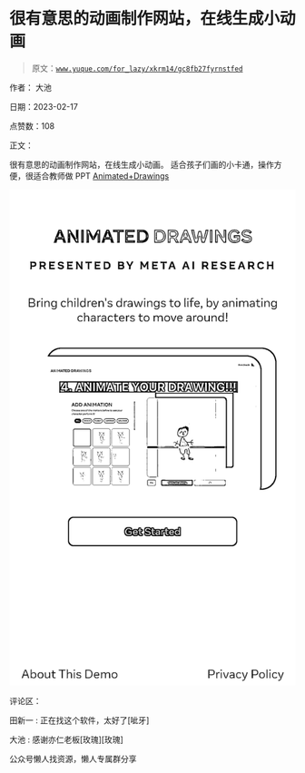 # 很有意思的动画制作网站，在线生成小动画

> 原文：[`www.yuque.com/for_lazy/xkrm14/gc8fb27fyrnstfed`](https://www.yuque.com/for_lazy/xkrm14/gc8fb27fyrnstfed)

作者： 大池

日期：2023-02-17

点赞数：108

正文：

很有意思的动画制作网站，在线生成小动画。 适合孩子们画的小卡通，操作方便，很适合教师做 PPT [Animated+Drawings](https://sketch.metademolab.com/)

![](img/38df8df80efc0f65d31717b34501a60b.png)  

评论区：

田新一 : 正在找这个软件，太好了[呲牙]

大池 : 感谢亦仁老板[玫瑰][玫瑰]

公众号懒人找资源，懒人专属群分享

